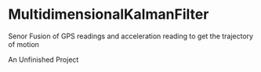 # MultidimensionalKalmanFilter
Senor Fusion of GPS readings and acceleration reading to get the trajectory of motion

An Unfinished Project
